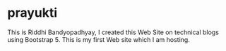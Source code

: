 # prayukti
This is Riddhi Bandyopadhyay, I created this Web Site on technical blogs using Bootstrap 5. This is my first Web site which I am hosting.
